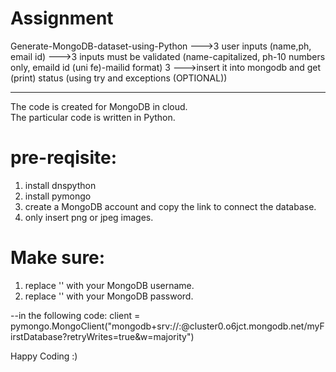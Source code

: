 
# Assignment

Generate-MongoDB-dataset-using-Python --->3 user inputs (name,ph, email id)  --->3 inputs must be validated (name-capitalized, ph-10 numbers only, emaild id (uni fe)-mailid format) 3 --->insert it into mongodb and get (print) status (using try and  exceptions (OPTIONAL))

  - - - - - - - - - - - - - - - - - - - - - - - - - - - - - - - - - - - - - - - - - - - - - - - - - - - - - - - - - - - - - - - - - - - - - - - - - - - - - - - - - - - - -
  
The code is created for MongoDB in cloud.  
The particular code is written in Python.

# pre-reqisite:
1. install dnspython
2. install pymongo
3. create a MongoDB account and copy the link to connect the database.
4. only insert png or jpeg images.

# Make sure:
1. replace '<username>' with your MongoDB username.
2. replace '<password>' with your MongoDB password.
  
  --in the following code:
    client = pymongo.MongoClient("mongodb+srv://<username>:<password>@cluster0.o6jct.mongodb.net/myFirstDatabase?retryWrites=true&w=majority")
  
  
  
 Happy Coding :)
  
 
  
